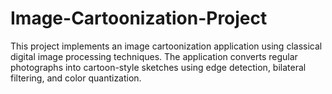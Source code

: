 # Image-Cartoonization-Project
This project implements an image cartoonization application using classical digital image processing techniques. The application converts regular photographs into cartoon-style sketches using edge detection, bilateral filtering, and color quantization.
